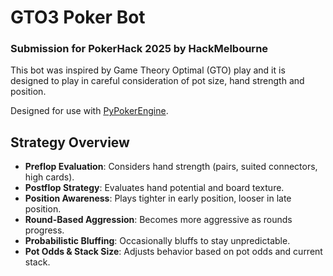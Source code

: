 # GTO3 Poker Bot
### Submission for PokerHack 2025 by HackMelbourne

This bot was inspired by Game Theory Optimal (GTO) play and it is designed to play in careful consideration of pot size, hand strength and position.

Designed for use with [PyPokerEngine](https://github.com/ishikota/PyPokerEngine).

## Strategy Overview

- **Preflop Evaluation**: Considers hand strength (pairs, suited connectors, high cards).
- **Postflop Strategy**: Evaluates hand potential and board texture.
- **Position Awareness**: Plays tighter in early position, looser in late position.
- **Round-Based Aggression**: Becomes more aggressive as rounds progress.
- **Probabilistic Bluffing**: Occasionally bluffs to stay unpredictable.
- **Pot Odds & Stack Size**: Adjusts behavior based on pot odds and current stack.
